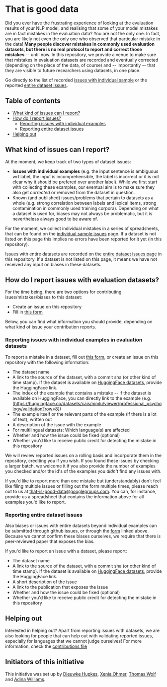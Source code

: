 # That is good data

Did you ever have the frustrating experience of looking at the evaluation results of your NLP model, and realising that some of your model mistakes are in fact mistakes in the evaluation data?
You are not the only one.
In fact, you are likely not even the only one who observed that particular mistake in the data!
**Many people discover mistakes in commonly used evaluation datasets, but there is no real protocol to report and correct those mistakes** -- until now.
In this repository, we provide a venue to make sure that mistakes in evaluation datasets are recorded and eventually corrected (depending on the place of the data, of course) and -- importantly -- that they are visible to future researchers using datasets, in one place.

Go directly to the list of recorded [issues with individual sample](sample_issues.md) or the reported [entire dataset issues](dataset_issues.md).

## Table of contents
- [What kind of issues can I report?](https://github.com/dieuwkehupkes/that_is_good_data#what-kind-of-issues-can-i-report)
- [How do I report issues?](https://github.com/dieuwkehupkes/that_is_good_data#how-do-i-report-issues-with-evaluation-datasets)
    - [Reporting issues with individual examples](https://github.com/dieuwkehupkes/that_is_good_data#reporting-issues-with-individual-examples-in-evaluation-datasets)
    - [Reporting entire dataset issues](https://github.com/dieuwkehupkes/that_is_good_data#reporting-entire-dataset-issues)
- [Helping out](https://github.com/dieuwkehupkes/that_is_good_data#helping-out)


## What kind of issues can I report?
At the moment, we keep track of two types of dataset issues:
- **Issues with individual examples** (e.g. the input sentence is ambiguous wrt label, the input is incomprehensible, the label is incorrect or it is not clear why it should be prefered over another label). While we first start with collecting these examples, our eventual aim is to make sure they also get *corrected* or removed from the dataset in question.
- Known (and published) issues/problems that pertain to datasets as a whole (e.g. strong correlation between labels and lexical items, strong contamination in commonly used training corpora). Depending on what a dataset is used for, biases may not always be problematic, but it is nevertheless always good to be aware of.

For the moment, we collect individual mistakes in a series of spreadsheets, that can be found on the [individual sample issues](sample_issues.md) page. 
If a dataset is not listed on this page this implies no errors have been reported for it yet (in this repository).

Issues with entire datasets are recorded on the [entire dataset issues page](dataset_issues.md) in this repository. 
If a dataset is not listed on this page, it means we have not received any input on biases in these datasets.

## How do I report issues with evaluation datasets?
For the time being, there are two options for contributing isues/mistakes/biases to this dataset:
- Create an issue on this repository
- Fill in [this form](https://forms.gle/CjhzTsRVQCVghHgC6)

Below, you can find what information you should provide, depending on what kind of issue your contribution reports.

### Reporting issues with individual examples in evaluation datasets
To report a mistake in a dataset, fill out [this form](https://forms.gle/CjhzTsRVQCVghHgC6), or create an issue on this repository with the following information:
- The dataset name
- A link to the source of the dataset, with a commit sha (or other kind of time stamp). If the dataset is available on [HuggingFace datasets](https://huggingface.co/datasets), provide the HuggingFace link.
- The index of the example that contains a mistake -- if the dataset is available on HuggingFace, you can directly link to the example (e.g. [https://huggingface.co/datasets/cais/mmlu/viewer/professional_psychology/validation?row=8])
- The example itself or the relevant parts of the example (if there is a lot of text), written out 
- A description of the issue with the example
- For multilingual datasets: Which language(s) are affected
- Whether and how the issue could be fixed (optional)
- Whether you'd like to receive public credit for detecting the mistake in this repository

We will review reported issues on a rolling basis and incorporate them in the repository, crediting you if you wish.
If you found these issues by checking a larger batch, we welcome it if you also provide the number of examples you checked and/or the id's of the examples you *didn't* find any issues with.

If you'd like to report more than one mistake but (understandably) don't feel like filing multiple issues or filling out the form multiple times, please reach out to us at <that-is-good-data@googlegroups.com>.
You can, for instance, provide us a spreadsheet that contains the information above for all examples you'd like to report.

### Reporting entire dataset issues

Also biases or issues with entire datasets beyond individual examples can be submitted through github issues, or through the [form](https://forms.gle/CjhzTsRVQCVghHgC6) linked above.
Because we cannot confirm these biases ourselves, we require that there is peer-reviewed paper that exposes the bias.

If you'd like to report an issue with a dataset, please report:
- The dataset name
- A link to the source of the dataset, with a commit sha (or other kind of time stamp). If the dataset is available on [HuggingFace datasets](https://huggingface.co/datasets), provide the HuggingFace link.
- A short description of the issue
- A link to the publication that exposes the issue
- Whether and how the issue could be fixed (optional)
- Whether you'd like to receive public credit for detecting the mistake in this repository

## Helping out
Interested in helping out?
Apart from reporting issues with datasets, we are also looking for people that can help out with validating reported issues, especially for languages that we cannot judge ourselves!
For more information, check the [contributions file](CONTRIBUTING.md)

## Initiators of this initiative
This initiative was set up by [Dieuwke Hupkes](https://dieuwkehupkes.nl), [Xenia Ohmer](https://scholar.google.com/citations?user=leBLcgYAAAAJ&hl=en), [Thomas Wolf](https://thomwolf.io/) and [Adina Williams](https://scholar.google.com/citations?user=MUtbKt0AAAAJ&hl=en).
